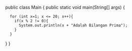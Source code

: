 public class Main {
    public static void main(String[] args) {
      
      for (int x=1; x <= 20; x++){
        if(x % 2 != 0){
          System.out.println(x + "Adalah Bilangan Prima");
        }
      }
      
  }
}
